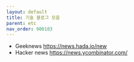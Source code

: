 ```yaml
---
layout: default
title: 기술 블로그 모음
parent: etc
nav_order: 900103
---
```


* Geeknews <https://news.hada.io/new>
* Hacker news <https://news.ycombinator.com/>
